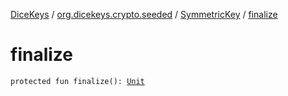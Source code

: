 [DiceKeys](../../index.md) / [org.dicekeys.crypto.seeded](../index.md) / [SymmetricKey](index.md) / [finalize](./finalize.md)

# finalize

`protected fun finalize(): `[`Unit`](https://kotlinlang.org/api/latest/jvm/stdlib/kotlin/-unit/index.html)
